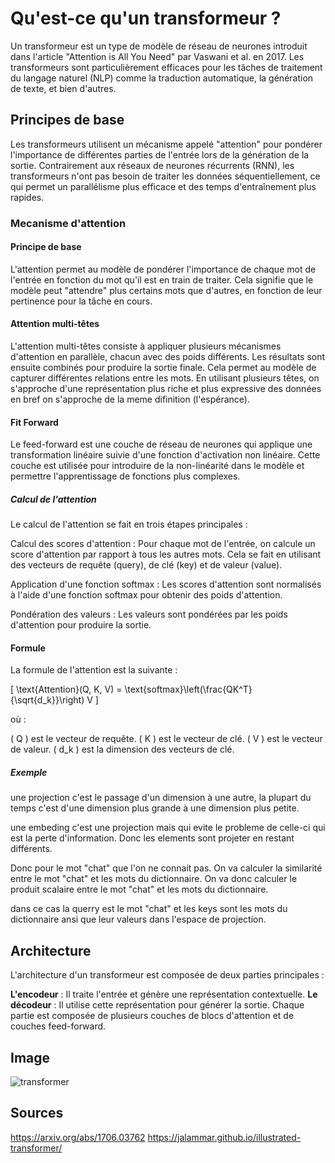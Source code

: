 # Qu'est-ce qu'un transformeur ?

Un transformeur est un type de modèle de réseau de neurones introduit dans l'article "Attention is All You Need" par Vaswani et al. en 2017. Les transformeurs sont particulièrement efficaces pour les tâches de traitement du langage naturel (NLP) comme la traduction automatique, la génération de texte, et bien d'autres.

## Principes de base

Les transformeurs utilisent un mécanisme appelé "attention" pour pondérer l'importance de différentes parties de l'entrée lors de la génération de la sortie. Contrairement aux réseaux de neurones récurrents (RNN), les transformeurs n'ont pas besoin de traiter les données séquentiellement, ce qui permet un parallélisme plus efficace et des temps d'entraînement plus rapides.

### Mecanisme d'attention

#### Principe de base

L'attention permet au modèle de pondérer l'importance de chaque mot de l'entrée en fonction du mot qu'il est en train de traiter. Cela signifie que le modèle peut "attendre" plus certains mots que d'autres, en fonction de leur pertinence pour la tâche en cours.

#### Attention multi-têtes

L'attention multi-têtes consiste à appliquer plusieurs mécanismes d'attention en parallèle, chacun avec des poids différents. Les résultats sont ensuite combinés pour produire la sortie finale. Cela permet au modèle de capturer différentes relations entre les mots. En utilisant plusieurs têtes, on s'approche d'une représentation plus riche et plus expressive des données en bref on s'approche de la meme difinition (l'espérance).

#### Fit Forward

Le feed-forward est une couche de réseau de neurones qui applique une transformation linéaire suivie d'une fonction d'activation non linéaire. Cette couche est utilisée pour introduire de la non-linéarité dans le modèle et permettre l'apprentissage de fonctions plus complexes.

##### Calcul de l'attention

Le calcul de l'attention se fait en trois étapes principales :

Calcul des scores d'attention : Pour chaque mot de l'entrée, on calcule un score d'attention par rapport à tous les autres mots. Cela se fait en utilisant des vecteurs de requête (query), de clé (key) et de valeur (value).

Application d'une fonction softmax : Les scores d'attention sont normalisés à l'aide d'une fonction softmax pour obtenir des poids d'attention.

Pondération des valeurs : Les valeurs sont pondérées par les poids d'attention pour produire la sortie.

#### Formule

La formule de l'attention est la suivante :

[ \text{Attention}(Q, K, V) = \text{softmax}\left(\frac{QK^T}{\sqrt{d_k}}\right) V ]

où :

( Q ) est le vecteur de requête.
( K ) est le vecteur de clé.
( V ) est le vecteur de valeur.
( d_k ) est la dimension des vecteurs de clé.

##### Exemple

une projection c'est le passage d'un dimension à une autre, la plupart du temps c'est d'une dimension plus grande à une dimension plus petite.

une embeding c'est une projection mais qui evite le probleme de celle-ci qui est la perte d'information.
Donc les elements sont projeter en restant différents.

Donc pour le mot "chat" que l'on ne connait pas. On va calculer la similarité entre le mot "chat" et les mots du dictionnaire. On va donc calculer le produit scalaire entre le mot "chat" et les mots du dictionnaire.

dans ce cas la querry est le mot "chat" et les keys sont les mots du dictionnaire ansi que leur valeurs dans l'espace de projection.

## Architecture

L'architecture d'un transformeur est composée de deux parties principales :

**L'encodeur** : Il traite l'entrée et génère une représentation contextuelle.
**Le décodeur** : Il utilise cette représentation pour générer la sortie.
Chaque partie est composée de plusieurs couches de blocs d'attention et de couches feed-forward.

## Image

![transformer](https://jalammar.github.io/images/t/transformer_resideual_layer_norm_3.png)

## Sources

https://arxiv.org/abs/1706.03762
https://jalammar.github.io/illustrated-transformer/
